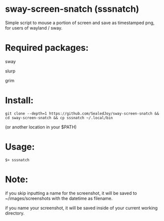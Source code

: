 # sway-screen-snatch (sssnatch)
Simple script to mouse a portion of screen and save as timestamped png, for users of wayland / sway.

# Required packages:
sway

slurp

grim

# Install:
`git clone --depth=1 https://github.com/SealedJoy/sway-screen-snatch && cd sway-screen-snatch && cp sssnatch ~/.local/bin`

(or another location in your $PATH)

# Usage:
`$> sssnatch`

# Note:
if you skip inputting a name for the screenshot, it will be saved to ~/images/screenshots with the datetime as filename.

if you name your screenshot, it will be saved inside of your current working directory.
